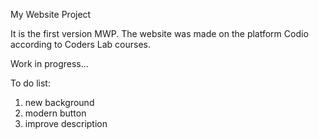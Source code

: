 My Website Project


It is the first version MWP. The website was made on the platform Codio according to Coders Lab courses.


Work in progress...

To do list:
1. new background
2. modern button
3. improve description
